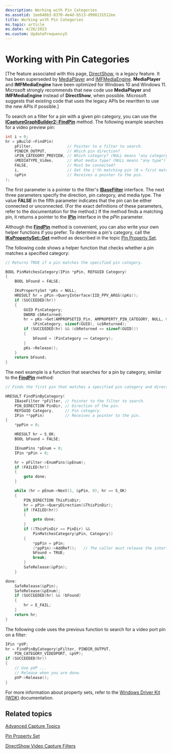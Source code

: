 ```yaml
---
description: Working with Pin Categories
ms.assetid: 1ee648b3-8370-4e4d-b513-d998131512ee
title: Working with Pin Categories
ms.topic: article
ms.date: 4/26/2023
ms.custom: UpdateFrequency5
---
```


# Working with Pin Categories

\[The feature associated with this page, [DirectShow](/windows/win32/directshow/directshow), is a legacy feature. It has been superseded by [MediaPlayer](/uwp/api/Windows.Media.Playback.MediaPlayer) and [IMFMediaEngine](/windows/win32/api/mfmediaengine/nn-mfmediaengine-imfmediaengine). **MediaPlayer** and **IMFMediaEngine** have been optimized for Windows 10 and Windows 11. Microsoft strongly recommends that new code use **MediaPlayer** and **IMFMediaEngine** instead of **DirectShow**, when possible. Microsoft suggests that existing code that uses the legacy APIs be rewritten to use the new APIs if possible.\]

To search on a filter for a pin with a given pin category, you can use the [**ICaptureGraphBuilder2::FindPin**](/windows/desktop/api/Strmif/nf-strmif-icapturegraphbuilder2-findpin) method. The following example searches for a video preview pin:


```C++
int i = 0;
hr = pBuild->FindPin(
    pFilter,               // Pointer to a filter to search.
    PINDIR_OUTPUT,         // Which pin direction?
    &PIN_CATEGORY_PREVIEW, // Which category? (NULL means "any category")
    &MEDIATYPE_Video,      // What media type? (NULL means "any type")
    FALSE,                 // Must be connected?
    i,                     // Get the i'th matching pin (0 = first match)
    &pPin                  // Receives a pointer to the pin.
);
```



The first parameter is a pointer to the filter's [**IBaseFilter**](/windows/desktop/api/Strmif/nn-strmif-ibasefilter) interface. The next three parameters specify the direction, pin category, and media type. The value **FALSE** in the fifth parameter indicates that the pin can be either connected or unconnected. (For the exact definitions of these parameters, refer to the documentation for the method.) If the method finds a matching pin, it returns a pointer to the [**IPin**](/windows/desktop/api/Strmif/nn-strmif-ipin) interface in the *pPin* parameter.

Although the [**FindPin**](/windows/desktop/api/Strmif/nf-strmif-icapturegraphbuilder2-findpin) method is convenient, you can also write your own helper functions if you prefer. To determine a pin's category, call the [**IKsPropertySet::Get**](ikspropertyset-get.md) method as described in the topic [Pin Property Set](pin-property-set.md).

The following code shows a helper function that checks whether a pin matches a specified category:


```C++
// Returns TRUE if a pin matches the specified pin category.

BOOL PinMatchesCategory(IPin *pPin, REFGUID Category)
{
    BOOL bFound = FALSE;

    IKsPropertySet *pKs = NULL;
    HRESULT hr = pPin->QueryInterface(IID_PPV_ARGS(&pKs));
    if (SUCCEEDED(hr))
    {
        GUID PinCategory;
        DWORD cbReturned;
        hr = pKs->Get(AMPROPSETID_Pin, AMPROPERTY_PIN_CATEGORY, NULL, 0, 
            &PinCategory, sizeof(GUID), &cbReturned);
        if (SUCCEEDED(hr) && (cbReturned == sizeof(GUID)))
        {
            bFound = (PinCategory == Category);
        }
        pKs->Release();
    }
    return bFound;
}
```



The next example is a function that searches for a pin by category, similar to the [**FindPin**](/windows/desktop/api/Strmif/nf-strmif-icapturegraphbuilder2-findpin) method:


```C++
// Finds the first pin that matches a specified pin category and direction.

HRESULT FindPinByCategory(
    IBaseFilter *pFilter, // Pointer to the filter to search.
    PIN_DIRECTION PinDir, // Direction of the pin.
    REFGUID Category,     // Pin category.
    IPin **ppPin)         // Receives a pointer to the pin.
{
    *ppPin = 0;

    HRESULT hr = S_OK;
    BOOL bFound = FALSE;

    IEnumPins *pEnum = 0;
    IPin *pPin = 0;

    hr = pFilter->EnumPins(&pEnum);
    if (FAILED(hr))
    {
        goto done;
    }

    while (hr = pEnum->Next(1, &pPin, 0), hr == S_OK)
    {
        PIN_DIRECTION ThisPinDir;
        hr = pPin->QueryDirection(&ThisPinDir);
        if (FAILED(hr))
        {
            goto done;
        }
        if ((ThisPinDir == PinDir) && 
            PinMatchesCategory(pPin, Category))
        {
            *ppPin = pPin;
            (*ppPin)->AddRef();   // The caller must release the interface.
            bFound = TRUE;
            break;
        }
        SafeRelease(&pPin);
    }

done:
    SafeRelease(&pPin);
    SafeRelease(&pEnum);
    if (SUCCEEDED(hr) && !bFound)
    {
        hr = E_FAIL;
    }
    return hr;
}
```



The following code uses the previous function to search for a video port pin on a filter:


```C++
IPin *pVP; 
hr = FindPinByCategory(pFilter, PINDIR_OUTPUT, 
    PIN_CATEGORY_VIDEOPORT, &pVP);
if (SUCCEEDED(hr))
{
    // Use pVP ... 
    // Release when you are done.
    pVP->Release();
}
```



For more information about property sets, refer to the [Windows Driver Kit (WDK)](/windows-hardware/drivers/gettingstarted/) documentation.

## Related topics

<dl> <dt>

[Advanced Capture Topics](advanced-capture-topics.md)
</dt> <dt>

[Pin Property Set](pin-property-set.md)
</dt> <dt>

[DirectShow Video Capture Filters](directshow-video-capture-filters.md)
</dt> </dl>

 

 
